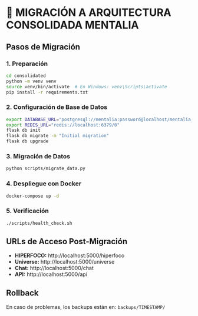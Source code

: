 # 🚀 MIGRACIÓN A ARQUITECTURA CONSOLIDADA MENTALIA

## Pasos de Migración

### 1. Preparación
```bash
cd consolidated
python -m venv venv
source venv/bin/activate  # En Windows: venv\Scripts\activate
pip install -r requirements.txt
```

### 2. Configuración de Base de Datos
```bash
export DATABASE_URL="postgresql://mentalia:password@localhost/mentalia_unified"
export REDIS_URL="redis://localhost:6379/0"
flask db init
flask db migrate -m "Initial migration"
flask db upgrade
```

### 3. Migración de Datos
```bash
python scripts/migrate_data.py
```

### 4. Despliegue con Docker
```bash
docker-compose up -d
```

### 5. Verificación
```bash
./scripts/health_check.sh
```

## URLs de Acceso Post-Migración

- **HIPERFOCO:** http://localhost:5000/hiperfoco
- **Universe:** http://localhost:5000/universe  
- **Chat:** http://localhost:5000/chat
- **API:** http://localhost:5000/api

## Rollback

En caso de problemas, los backups están en: `backups/TIMESTAMP/`

